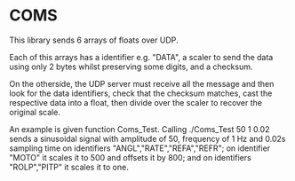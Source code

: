 # COMS
This library sends 6 arrays of floats over UDP. 

Each of this arrays has a identifier e.g. "DATA", a scaler to send the data using only 2 bytes whilst preserving some digits, and a checksum. 

On the otherside, the UDP server must receive all the message and then look for the data identifiers, check that the checksum matches, cast the respective data into a float, then divide over the scaler to recover the original scale.

An example is given function Coms_Test. Calling ./Coms_Test 50 1 0.02 sends a sinusoidal signal with amplitude of 50, frequency of 1 Hz and 0.02s sampling time on identifiers "ANGL","RATE","REFA","REFR"; on identifier "MOTO" it scales it to 500 and offsets it by 800; and on identifiers "ROLP","PITP" it scales it to one.
